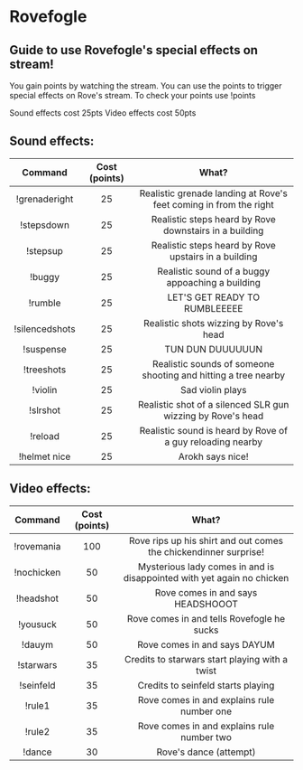 # Rovefogle

## Guide to use Rovefogle's special effects on stream!

You gain points by watching the stream. You can use the points to trigger special effects on Rove's stream.
To check your points use !points

Sound effects cost 25pts
Video effects cost 50pts

## Sound effects:

| Command | Cost (points) | What? |
|:-----:|:-----:|:-----:|
|!grenaderight| 25 | Realistic grenade landing at Rove's feet coming in from the right |
|!stepsdown| 25 | Realistic steps heard by Rove downstairs in a building |
|!stepsup| 25 | Realistic steps heard by Rove upstairs in a building |
|!buggy| 25 | Realistic sound of a buggy appoaching a building |
|!rumble| 25 | LET'S GET READY TO RUMBLEEEEE |
|!silencedshots| 25 | Realistic shots wizzing by Rove's head |
|!suspense| 25 | TUN DUN DUUUUUUN |
|!treeshots| 25 | Realistic sounds of someone shooting and hitting a tree nearby |
|!violin| 25 | Sad violin plays |
|!slrshot| 25 | Realistic shot of a silenced SLR gun wizzing by Rove's head |
|!reload| 25 | Realistic sound is heard by Rove of a guy reloading nearby |
|!helmet nice| 25 | Arokh says nice! |

## Video effects:

| Command | Cost (points) | What? |
|:-----:|:-----:|:-----:|
|!rovemania| 100 | Rove rips up his shirt and out comes the chickendinner surprise! |
|!nochicken| 50 | Mysterious lady comes in and is disappointed with yet again no chicken |
|!headshot| 50 | Rove comes in and says HEADSHOOOT |
|!yousuck| 50 | Rove comes in and tells Rovefogle he sucks |
|!dauym| 50 | Rove comes in and says DAYUM |
|!starwars| 35 | Credits to starwars start playing with a twist |
|!seinfeld| 35 | Credits to seinfeld starts playing |
|!rule1| 35 | Rove comes in and explains rule number one |
|!rule2| 35 | Rove comes in and explains rule number two |
|!dance| 30 | Rove's dance (attempt) |


